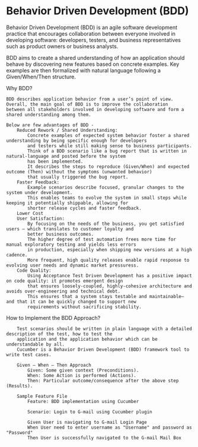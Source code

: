 # Behavior Driven Development (BDD)

Behavior Driven Development (BDD) is an agile software development practice that encourages collaboration between everyone
involved in developing software: developers, testers, and business representatives such as product owners or business analysts.

BDD aims to create a shared understanding of how an application should behave by discovering new features based on concrete examples.
Key examples are then formalized with natural language following a Given/When/Then structure.

Why BDD?

    BDD describes application behavior from a user’s point of view. Overall, the main goal of BDD is to improve the collaboration 
    between all stakeholders involved in developing software and form a shared understanding among them. 
    
    Below are few advantages of BDD - 
        Reduced Rework / Shared Understanding: 
            Concrete examples of expected system behavior foster a shared understanding by being specific enough for developers 
            and testers while still making sense to business participants. 
            Think of a BDD scenario like a bug report that is written in natural-language and posted before the system 
            has been implemented. 
            It describes the steps to reproduce (Given/When) and expected outcome (Then) without the symptoms (unwanted behavior)
            that usually triggered the bug report.
        Faster Feedback: 
            Example scenarios describe focused, granular changes to the system under development. 
            This enables teams to evolve the system in small steps while keeping it potentially shippable, allowing for 
            shorter release cycles and faster feedback.
        Lower Cost
        User Satisfaction: 
            By focusing on the needs of the business, you get satisfied users — which translates to customer loyalty and 
            better business outcomes. 
            The higher degree of test automation frees more time for manual exploratory testing and yields less errors 
            in production, especially when shipping new versions at a high cadence. 
            More frequent, high quality releases enable rapid response to evolving user needs and dynamic market pressuress.
        Code Quality: 
            Using Acceptance Test Driven Development has a positive impact on code quality: it promotes emergent design 
            that ensures loosely-coupled, highly-cohesive architecture and avoids over-engineering and technical debt. 
            This ensures that a system stays testable and maintainable– and that it can be quickly changed to support new 
            requirements without sacrificing stability.
            
How to Implement the BDD Approach?

        Test scenarios should be written in plain language with a detailed description of the test, how to test the 
        application and the application behavior which can be understandable by all.
        Cucumber is a Behavior Driven Development (BDD) framework tool to write test cases.
        
        Given – When – Then Approach
            Given: Some given context (Preconditions).
            When: Some Action is performed (Actions).
            Then: Particular outcome/consequence after the above step (Results).
        
        Sample Feature File
            Feature: BDD implementation using Cucumber
            
            Scenario: Login to G-mail using Cucumber plugin
            
            Given User is navigating to G-mail Login Page
            When User need to enter username as "Username" and password as "Password"
            Then User is successfully navigated to the G-mail Mail Box
       
